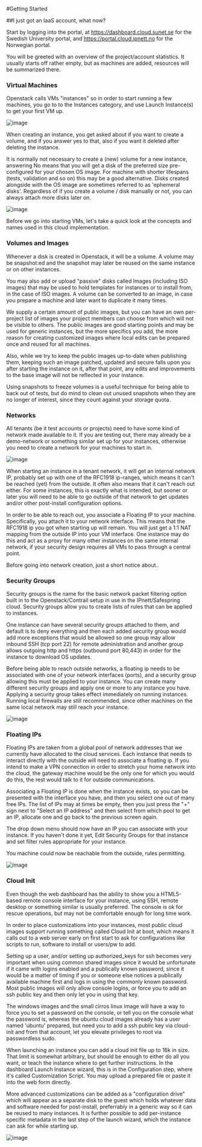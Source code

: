 #Getting Started

##I just got an IaaS account, what now?

Start by logging into the portal, at <https://dashboard.cloud.sunet.se> for the Swedish University portal, and <https://portal.cloud.ipnett.no> for the Norwegian portal.

You will be greeted with an overview of the project/account statistics. It usually starts off rather empty, but as machines are added, resources will be summarized there.

### Virtual Machines

Openstack calls VMs "instances" so in order to start running a few machines, you go to to the Instances category, and use Launch Instance(s) to get your first VM up.

![image](/images/dash-launch.png)

When creating an instance, you get asked about if you want to create a volume, and if you answer yes to that, also if you want it deleted after deleting the instance.

It is normally not necessary to create a (new) volume for a new instance, answering No means that you will get a disk of the preferred size pre-configured for your chosen OS image. For machine with shorter lifespans (tests, validation and so on) this may be a good alternative. Disks created alongside with the OS image are sometimes referred to as 'ephemeral disks'. Regardless of if you create a volume / disk manually or not, you can always attach more disks later on.

![image](/images/dash-image-select.png)

Before we go into starting VMs, let's take a quick look at the concepts and names used in this cloud implementation.

### Volumes and Images

Whenever a disk is created in Openstack, it will be a volume. A volume may be snapshot:ed and the snapshot may later be reused on the same instance or on other instances.

You may also add or upload "passive" disks called Images (including ISO images) that may be used to hold templates for instances or to install from, in the case of ISO images. A volume can be converted to an image, in case you prepare a machine and later want to duplicate it many times.

We supply a certain amount of public images, but you can have an own per-project list of images your project members can choose from which will not be visible to others. The public images are good starting points and may be used for generic instances, but the more specifics you add, the more reason for creating customized images where local edits can be prepared once and reused for all machines.

Also, while we try to keep the public images up-to-date when publishing them, keeping such an image patched, updated and secure falls upon you after starting the instance on it, after that point, any edits and improvements to the base image will not be reflected in your instance.

Using snapshots to freeze volumes is a useful technique for being able to back out of tests, but do mind to clean out unused snapshots when they are no longer of interest, since they count against your storage quota.

### Networks

All tenants (be it test accounts or projects) need to have some kind of network made available to it. If you are testing out, there may already be a demo-network or something similar set up for your instances, otherwise you need to create a network for your machines to start in.

![image](/images/dash-select-net.png)

When starting an instance in a tenant network, it will get an internal network IP, probably set up with one of the RFC1918 ip-ranges, which means it can't be reached (yet) from the outside. It often also means that it can't reach out either. For some instances, this is exactly what is intended, but sooner or later you will need to be able to go outside of that network to get updates and/or other post-install configuration options.

In order to be able to reach out, you associate a Floating IP to your machine. Specifically, you attach it to your network interface. This means that the RFC1918 ip you got when starting up will remain. You will just get a 1:1 NAT mapping from the outside IP into your VM interface. One instance may do this and act as a proxy for many other instances on the same internal network, if your security design requires all VMs to pass through a central point.

Before going into network creation, just a short notice about..

### Security Groups

Security groups is the name for the basic network packet filtering option built in to the Openstack/Contrail setup in use in the IPnett/Safespring cloud. Security groups allow you to create lists of rules that can be applied to instances.

One instance can have several security groups attached to them, and default is to deny everything and then each added security group would add more exceptions that would be allowed so one group may allow inbound SSH (tcp port 22) for remote administration and another group allows outgoing http and https (outbound port 80,443) in order for the instance to download OS updates.

Before being able to reach outside networks, a floating ip needs to be associated with one of your network interfaces (ports), and a security group allowing this must be applied to your instance. You can create many different security groups and apply one or more to any instance you have. Applying a security group takes effect immediately on running instances. Running local firewalls are still recommended, since other machines on the same local network may still reach your instance.

![image](/images/dash-security-groups.png)

### Floating IPs

Floating IPs are taken from a global pool of network addresses that we currently have allocated to the cloud services. Each instance that needs to interact directly with the outside will need to associate a floating ip. If you intend to make a VPN connection in order to stretch your home network into the cloud, the gateway machine would be the only one for which you would do this, the rest would talk to it for outside communications.

Associating a Floating IP is done when the instance exists, so you can be presented with the interface you have, and then you select one out of many free IPs. The list of IPs may at times be empty, then you just press the "+" sign next to "Select an IP address" and then select from which pool to get an IP, allocate one and go back to the previous screen again.

The drop down menu should now have an IP you can associate with your instance. If you haven't done it yet, Edit Security Groups for that instance and set filter rules appropriate for your instance.

You machine could now be reachable from the outside, rules permitting.

![image](/images/dash-float-ip.png)

### Cloud Init

Even though the web dashboard has the ability to show you a HTML5-based remote console interface for your instance, using SSH, remote desktop or something similar is usually preferred. The console is ok for rescue operations, but may not be comfortable enough for long time work.

In order to place customizations into your instances, most public cloud images support running something called Cloud Init at boot, which means it calls out to a web server early on first start to ask for configurations like scripts to run, software to install or users/pw to add.

Setting up a user, and/or setting up authorized\_keys for ssh becomes very important when using common shared images since it would be unfortunate if it came with logins enabled and a publically known password, since it would be a matter of timing if you or someone else notices a publically available machine first and logs in using the commonly known password. Most public images will only allow console logins, or force you to add an ssh public key and then only let you in using that key.

The windows images and the small cirros linux image will have a way to force you to set a password on the console, or tell you on the console what the password is, whereas the ubuntu cloud images already has a user named 'ubuntu' prepared, but need you to add a ssh public key via cloud-init and from that account, let you elevate privileges to root via passwordless sudo.

When launching an instance you can add a cloud init file up to 16k in size. That limit is somewhat arbitrary, but should be enough to either do all you want, or teach the instance where to get further instructions. In the dashboard Launch Instance wizard, this is in the Configuration step, where it's called Customization Script. You may upload a prepared file or paste it into the web form directly.

More advanced customizations can be added as a "configuration drive" which will appear as a separate disk to the guest which holds whatever data and software needed for post-install, preferrably in a generic way so it can be reused to many instances. It is further possible to add per-instance specific metadata in the last step of the launch wizard, which the instance can ask for while starting up.

![image](/images/dash-cloud-init.png)
